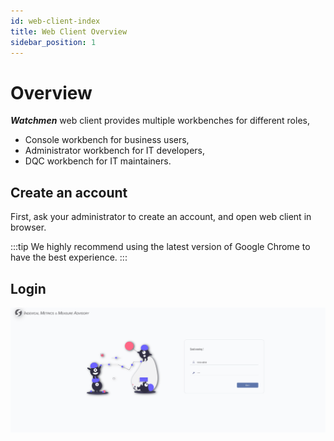 ```yaml
---
id: web-client-index
title: Web Client Overview
sidebar_position: 1
---
```


# Overview

**_Watchmen_** web client provides multiple workbenches for different roles,
- Console workbench for business users,
- Administrator workbench for IT developers,
- DQC workbench for IT maintainers.

## Create an account
First, ask your administrator to create an account, and open web client in browser.

:::tip
We highly recommend using the latest version of Google Chrome to have the best experience.
:::

## Login
![Login](images/login.png)